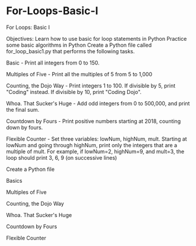 # For-Loops-Basic-I

For Loops: Basic I

Objectives:
Learn how to use basic for loop statements in Python
Practice some basic algorithms in Python
Create a Python file called for_loop_basic1.py that performs the following tasks.

Basic - Print all integers from 0 to 150.

Multiples of Five - Print all the multiples of 5 from 5 to 1,000

Counting, the Dojo Way - Print integers 1 to 100. If divisible by 5, print "Coding" instead. If divisible by 10, print "Coding Dojo".

Whoa. That Sucker's Huge - Add odd integers from 0 to 500,000, and print the final sum.

Countdown by Fours - Print positive numbers starting at 2018, counting down by fours.

Flexible Counter - Set three variables: lowNum, highNum, mult. Starting at lowNum and going through highNum, print only the integers that are a multiple of mult. For example, if lowNum=2, highNum=9, and mult=3, the loop should print 3, 6, 9 (on successive lines)


Create a Python file

Basics

Multiples of Five

Counting, the Dojo Way

Whoa. That Sucker's Huge

Countdown by Fours

Flexible Counter
